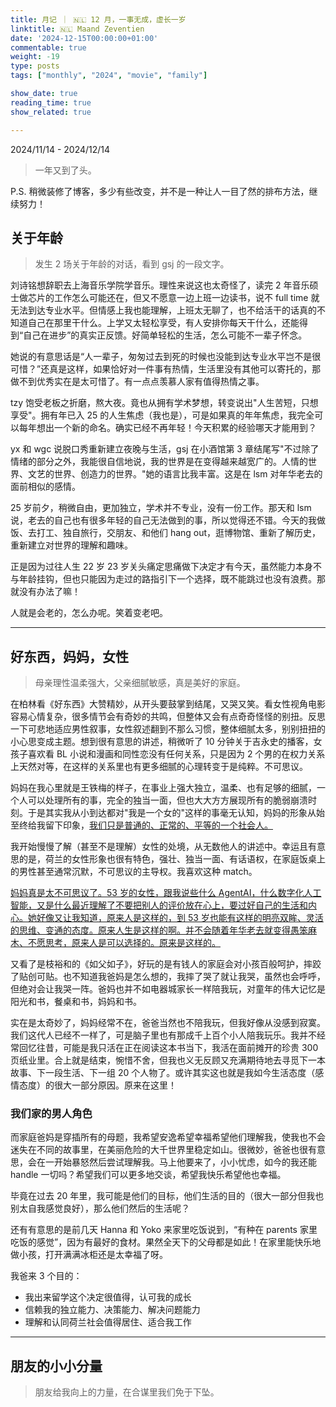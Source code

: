 ```yaml
---
title: 月记 ｜ 🇳🇱 12 月，一事无成，虚长一岁
linktitle: 🇳🇱 Maand Zeventien
date: '2024-12-15T00:00:00+01:00'
commentable: true
weight: -19
type: posts
tags: ["monthly", "2024", "movie", "family"]

show_date: true
reading_time: true
show_related: true

---
```


2024/11/14 - 2024/12/14

> 一年又到了头。

P.S. 稍微装修了博客，多少有些改变，并不是一种让人一目了然的排布方法，继续努力！

<!--more-->

## 关于年龄

> 发生 2 场关于年龄的对话，看到 gsj 的一段文字。

刘诗铭想辞职去上海音乐学院学音乐。理性来说这也太奇怪了，读完 2 年音乐硕士做芯片的工作怎么可能还在，但又不愿意一边上班一边读书，说不 full time 就无法到达专业水平。但情感上我也能理解，上班太无聊了，也不给活干的话真的不知道自己在那里干什么。上学又太轻松享受，有人安排你每天干什么，还能得到“自己在进步”的真实正反馈。好简单轻松的生活，怎么可能不一辈子怀念。

她说的有意思话是“人一辈子，匆匆过去到死的时候也没能到达专业水平岂不是很可惜？”还真是这样，如果恰好对一件事有热情，生活里没有其他可以寄托的，那做不到优秀实在是太可惜了。有一点点羡慕人家有值得热情之事。

tzy 饱受老板之折磨，熬大夜。竟也从拥有学术梦想，转变说出"人生苦短，只想享受"。拥有年已入 25 的人生焦虑（我也是），可是如果真的年年焦虑，我完全可以每年想出一个新的命名。确实已经不再年轻！今天积累的经验哪天才能用到？

yx 和 wgc 说脱口秀重新建立夜晚与生活，gsj 在小酒馆第 3 章结尾写"不过除了情绪的部分之外，我能很自信地说，我的世界是在变得越来越宽广的。人情的世界、文艺的世界、创造力的世界。"她的语言比我丰富。这是在 lsm 对年华老去的面前相似的感情。

25 岁前夕，稍微自由，更加独立，学术并不专业，没有一份工作。那天和 lsm 说，老去的自己也有很多年轻的自己无法做到的事，所以觉得还不错。今天的我做饭、去打工、独自旅行，交朋友、和他们 hang out，逛博物馆、重新了解历史，重新建立对世界的理解和趣味。

正是因为过往人生 22 岁 23 岁关头痛定思痛做下决定才有今天，虽然能力本身不与年龄挂钩，但也只能因为走过的路指引下一个选择，既不能跳过也没有浪费。那就没有办法了嘛！

人就是会老的，怎么办呢。笑着变老吧。

---

## 好东西，妈妈，女性

> 母亲理性温柔强大，父亲细腻敏感，真是美好的家庭。

在柏林看《好东西》大赞精妙，从开头要鼓掌到结尾，又哭又笑。看女性视角电影容易心情复杂，很多情节会有奇妙的共鸣，但整体又会有点奇奇怪怪的别扭。反思一下可悲地适应男性叙事，女性叙述翻到不那么习惯，整体细腻太多，别别扭扭的小心思变成主题。想到很有意思的讲述，稍微听了 10 分钟关于吉永史的播客，女孩子喜欢看 BL 小说和漫画和同性恋没有任何关系，只是因为 2 个男的在权力关系上天然对等，在这样的关系里也有更多细腻的心理转变于是纯粹。不可思议。

妈妈在我心里就是王铁梅的样子，在事业上强大独立，温柔、也有足够的细腻，一个人可以处理所有的事，完全的独当一面，但也大大方方展现所有的脆弱崩溃时刻。于是其实我从小到达都对"我是一个女的"这样的事毫无认知，妈妈的形象从始至终给我留下印象，<u>我们只是普通的、正常的、平等的一个社会人。</u>

我开始慢慢了解（甚至不是理解）女性的处境，从无数他人的讲述中。幸运且有意思的是，荷兰的女性形象也很有特色，强壮、独当一面、有话语权，在家庭饭桌上的男性甚至通常沉默，不可思议的主导权。我喜欢这种 match。

<u>妈妈真是太不可思议了。53 岁的女性，跟我说些什么 AgentAI，什么数字化人工智能，又是什么最近理解了不要把别人的评价放在心上，要过好自己的生活和内心。她好像又让我知道，原来人是这样的，到 53 岁也能有这样的明亮双眸、灵活的思维、变通的态度。原来人生是这样的啊。并不会随着年华老去就变得愚笨麻木、不愿思考，原来人是可以选择的。原来是这样的。</u>

又看了是枝裕和的《如父如子》，好玩的是有钱人的家庭会对小孩百般呵护，摔跤了贴创可贴。也不知道我爸妈是怎么想的，我摔了哭了就让我哭，虽然也会呼呼，但绝对会让我哭一阵。爸妈也并不如电器城家长一样陪我玩，对童年的伟大记忆是阳光和书，餐桌和书，妈妈和书。

实在是太奇妙了，妈妈经常不在，爸爸当然也不陪我玩，但我好像从没感到寂寞。我们这代人已经不一样了，可是脑子里也有那成千上百个小人陪我玩乐。我并不经常回忆往昔，可能是我只活在正在阅读这本书当下，我活在面前摊开的珍贵 300 页纸业里。合上就是结束，惋惜不舍，但我也义无反顾又充满期待地去寻觅下一本故事、下一段生活、下一组 20 个人物了。或许其实这也就是我如今生活态度（感情态度）的很大一部分原因。原来在这里！

### 我们家的男人角色

而家庭爸妈是穿插所有的母题，我希望安逸希望幸福希望他们理解我，使我也不会迷失在不同的故事里，在美丽危险的大千世界里稳定如山。很微妙，爸爸也很有意思，会在一开始暴怒然后尝试理解我。马上他要来了，小小忧虑，如今的我还能 handle 一切吗？希望我们可以更多地交谈，希望我快乐希望他也幸福。

毕竟在过去 20 年里，我可能是他们的目标，他们生活的目的（很大一部分但我也别太自我感觉良好），那么他们然后的生活呢？

还有有意思的是前几天 Hanna 和 Yoko 来家里吃饭说到，“有种在 parents 家里吃饭的感觉”，因为有最好的食材。果然全天下的父母都是如此！在家里能快乐地做小孩，打开满满冰柜还是太幸福了呀。

我爸来 3 个目的：
- 我出来留学这个决定很值得，认可我的成长
- 信赖我的独立能力、决策能力、解决问题能力
- 理解和认同荷兰社会值得居住、适合我工作

---

## 朋友的小小分量

>  朋友给我向上的力量，在合谋里我们免于下坠。
